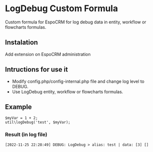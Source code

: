 # LogDebug Custom Formula

Custom formula for EspoCRM for log debug data in entity, workflow or flowcharts formulas.

## Instalation

Add extension on EspoCRM administration

## Intructions for use it

* Modify config.php/config-internal.php file and change log level to DEBUG.
* Use LogDebug entity, workflow or flowcharts formulas.

## Example

```
$myVar = 1 + 2;
util\logDebug('test', $myVar);
```

### Result (in log file)

```
[2022-11-25 22:28:49] DEBUG: LogDebug > alias: test | data: [3] []
```
